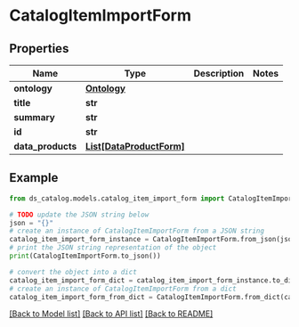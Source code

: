 # CatalogItemImportForm


## Properties

Name | Type | Description | Notes
------------ | ------------- | ------------- | -------------
**ontology** | [**Ontology**](Ontology.md) |  | 
**title** | **str** |  | 
**summary** | **str** |  | 
**id** | **str** |  | 
**data_products** | [**List[DataProductForm]**](DataProductForm.md) |  | 

## Example

```python
from ds_catalog.models.catalog_item_import_form import CatalogItemImportForm

# TODO update the JSON string below
json = "{}"
# create an instance of CatalogItemImportForm from a JSON string
catalog_item_import_form_instance = CatalogItemImportForm.from_json(json)
# print the JSON string representation of the object
print(CatalogItemImportForm.to_json())

# convert the object into a dict
catalog_item_import_form_dict = catalog_item_import_form_instance.to_dict()
# create an instance of CatalogItemImportForm from a dict
catalog_item_import_form_from_dict = CatalogItemImportForm.from_dict(catalog_item_import_form_dict)
```
[[Back to Model list]](../README.md#documentation-for-models) [[Back to API list]](../README.md#documentation-for-api-endpoints) [[Back to README]](../README.md)


